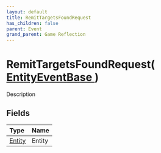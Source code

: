 ```yaml
---
layout: default
title: RemitTargetsFoundRequest
has_children: false
parent: Event
grand_parent: Game Reflection
---
```

# RemitTargetsFoundRequest( [ EntityEventBase ](/docs/game-reflection/events/entity_event_base) )
Description 

## Fields

| Type | Name |
|:-------------|:--------------|
| [Entity](/docs/game-reflection/classes/entity) | Entity |

